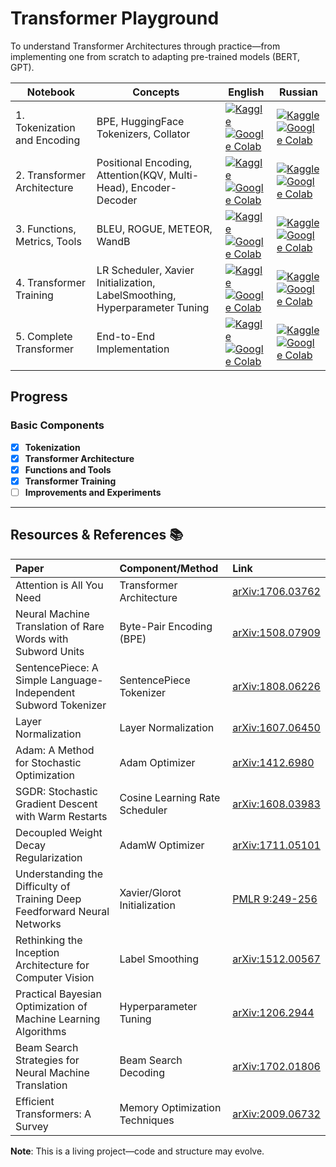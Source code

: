 # Transformer Playground

To understand Transformer Architectures through practice—from implementing one from scratch to adapting pre-trained models (BERT, GPT). 

| Notebook | Concepts | English | Russian |
|----------|----------|---------|---------|
| 1. Tokenization and Encoding | BPE, HuggingFace Tokenizers, Collator | [![Kaggle](https://img.shields.io/badge/Kaggle-035a7d?style=for-the-badge&logo=kaggle&logoColor=white)](#) <br> [![Google Colab](https://img.shields.io/badge/Google%20Colab-%23F9A825.svg?style=for-the-badge&logo=googlecolab&logoColor=white)](#) | [![Kaggle](https://img.shields.io/badge/Kaggle-035a7d?style=for-the-badge&logo=kaggle&logoColor=white)](https://www.kaggle.com/code/qmarva/bpe-tokenization) <br> [![Google Colab](https://img.shields.io/badge/Google%20Colab-%23F9A825.svg?style=for-the-badge&logo=googlecolab&logoColor=white)](#) |
| 2. Transformer Architecture | Positional Encoding, Attention(KQV, Multi-Head), Encoder-Decoder | [![Kaggle](https://img.shields.io/badge/Kaggle-035a7d?style=for-the-badge&logo=kaggle&logoColor=white)](#) <br> [![Google Colab](https://img.shields.io/badge/Google%20Colab-%23F9A825.svg?style=for-the-badge&logo=googlecolab&logoColor=white)](#) | [![Kaggle](https://img.shields.io/badge/Kaggle-035a7d?style=for-the-badge&logo=kaggle&logoColor=white)](https://www.kaggle.com/code/qmarva/building-transformer) <br> [![Google Colab](https://img.shields.io/badge/Google%20Colab-%23F9A825.svg?style=for-the-badge&logo=googlecolab&logoColor=white)](#) |
| 3. Functions, Metrics, Tools | BLEU, ROGUE, METEOR, WandB | [![Kaggle](https://img.shields.io/badge/Kaggle-035a7d?style=for-the-badge&logo=kaggle&logoColor=white)](#) <br> [![Google Colab](https://img.shields.io/badge/Google%20Colab-%23F9A825.svg?style=for-the-badge&logo=googlecolab&logoColor=white)](#) | [![Kaggle](https://img.shields.io/badge/Kaggle-035a7d?style=for-the-badge&logo=kaggle&logoColor=white)](#) <br> [![Google Colab](https://img.shields.io/badge/Google%20Colab-%23F9A825.svg?style=for-the-badge&logo=googlecolab&logoColor=white)](#) |
| 4. Transformer Training | LR Scheduler, Xavier Initialization, LabelSmoothing, Hyperparameter Tuning | [![Kaggle](https://img.shields.io/badge/Kaggle-035a7d?style=for-the-badge&logo=kaggle&logoColor=white)](#) <br> [![Google Colab](https://img.shields.io/badge/Google%20Colab-%23F9A825.svg?style=for-the-badge&logo=googlecolab&logoColor=white)](#) | [![Kaggle](https://img.shields.io/badge/Kaggle-035a7d?style=for-the-badge&logo=kaggle&logoColor=white)](#) <br> [![Google Colab](https://img.shields.io/badge/Google%20Colab-%23F9A825.svg?style=for-the-badge&logo=googlecolab&logoColor=white)](#) |
| 5. Complete Transformer | End-to-End Implementation | [![Kaggle](https://img.shields.io/badge/Kaggle-035a7d?style=for-the-badge&logo=kaggle&logoColor=white)](#) <br> [![Google Colab](https://img.shields.io/badge/Google%20Colab-%23F9A825.svg?style=for-the-badge&logo=googlecolab&logoColor=white)](#) | [![Kaggle](https://img.shields.io/badge/Kaggle-035a7d?style=for-the-badge&logo=kaggle&logoColor=white)](#) <br> [![Google Colab](https://img.shields.io/badge/Google%20Colab-%23F9A825.svg?style=for-the-badge&logo=googlecolab&logoColor=white)](#) |


## Progress

### Basic Components  
- [x] **Tokenization**
- [x] **Transformer Architecture**  
- [x] **Functions and Tools**
- [x] **Transformer Training**
- [ ] **Improvements and Experiments**

---

## Resources & References 📚  
| **Paper**                                                                 | **Component/Method**               | **Link**                                                                 |
|:-------------------------------------------------------------------------|:-----------------------------------|:-------------------------------------------------------------------------|
| Attention is All You Need                                                 | Transformer Architecture           | [arXiv:1706.03762](https://arxiv.org/abs/1706.03762)                     |
| Neural Machine Translation of Rare Words with Subword Units               | Byte-Pair Encoding (BPE)           | [arXiv:1508.07909](https://arxiv.org/abs/1508.07909)                     |
| SentencePiece: A Simple Language-Independent Subword Tokenizer            | SentencePiece Tokenizer            | [arXiv:1808.06226](https://arxiv.org/abs/1808.06226)                     |
| Layer Normalization                                                       | Layer Normalization                | [arXiv:1607.06450](https://arxiv.org/abs/1607.06450)                     |
| Adam: A Method for Stochastic Optimization                                | Adam Optimizer                     | [arXiv:1412.6980](https://arxiv.org/abs/1412.6980)                       |
| SGDR: Stochastic Gradient Descent with Warm Restarts                      | Cosine Learning Rate Scheduler     | [arXiv:1608.03983](https://arxiv.org/abs/1608.03983)                     |
| Decoupled Weight Decay Regularization                                     | AdamW Optimizer                    | [arXiv:1711.05101](https://arxiv.org/abs/1711.05101)                     |
| Understanding the Difficulty of Training Deep Feedforward Neural Networks | Xavier/Glorot Initialization       | [PMLR 9:249-256](http://proceedings.mlr.press/v9/glorot10a)              |
| Rethinking the Inception Architecture for Computer Vision                 | Label Smoothing                    | [arXiv:1512.00567](https://arxiv.org/abs/1512.00567)                     |
| Practical Bayesian Optimization of Machine Learning Algorithms            | Hyperparameter Tuning              | [arXiv:1206.2944](https://arxiv.org/abs/1206.2944)                       |
| Beam Search Strategies for Neural Machine Translation                     | Beam Search Decoding               | [arXiv:1702.01806](https://arxiv.org/abs/1702.01806)                     |
| Efficient Transformers: A Survey                                          | Memory Optimization Techniques      | [arXiv:2009.06732](https://arxiv.org/abs/2009.06732)                     |

**Note**: This is a living project—code and structure may evolve.